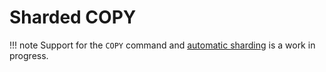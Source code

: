 # Sharded COPY

!!! note
    Support for the `COPY` command and [automatic sharding](automatic-sharding.md) is a work
    in progress.
